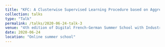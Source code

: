 ```yaml
---
title: "KFC: A Clusterwise Supervised Learning Procedure based on Aggregation of Distances"
collection: talks
type: "Talk"
permalink: /talks/2020-06-24-talk-3
venue: "4th edition of Digital French-German Summer School with Industry 2020"
date: 2020-06-24
location: "Online summer school"
---
```



